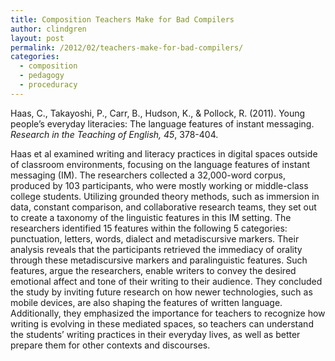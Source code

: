```yaml
---
title: Composition Teachers Make for Bad Compilers
author: clindgren
layout: post
permalink: /2012/02/teachers-make-for-bad-compilers/
categories:
  - composition
  - pedagogy
  - proceduracy
---
```


Haas, C., Takayoshi, P., Carr, B., Hudson, K., & Pollock, R. (2011). Young people’s everyday literacies: The language features of instant messaging. *Research in the Teaching of English, 45*, 378-404.

Haas et al examined writing and literacy practices in digital spaces outside of classroom environments, focusing on the language features of instant messaging (IM). The researchers collected a 32,000-word corpus, produced by 103 participants, who were mostly working or middle-class college students. Utilizing grounded theory methods, such as immersion in data, constant comparison, and collaborative research teams, they set out to create a taxonomy of the linguistic features in this IM setting. The researchers identified 15 features within the following 5 categories: punctuation, letters, words, dialect and metadiscursive markers. Their analysis reveals that the participants retrieved the immediacy of orality through these metadiscursive markers and paralinguistic features. Such features, argue the researchers, enable writers to convey the desired emotional affect and tone of their writing to their audience. They concluded the study by inviting future research on how newer technologies, such as mobile devices, are also shaping the features of written language. Additionally, they emphasized the importance for teachers to recognize how writing is evolving in these mediated spaces, so teachers can understand the students’ writing practices in their everyday lives, as well as better prepare them for other contexts and discourses.
